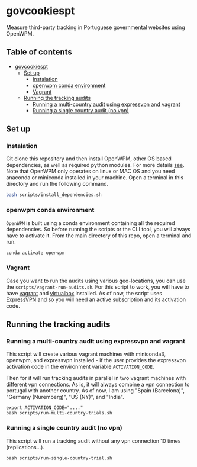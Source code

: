 # govcookiespt
Measure third-party tracking in Portuguese governmental websites using OpenWPM.

## Table of contents <!-- omit in toc -->

- [govcookiespt](#govcookiespt)
  - [Set up](#set-up)
    - [Instalation](#instalation)
    - [openwpm conda environment](#openwpm-conda-environment)
    - [Vagrant](#vagrant)
  - [Running the tracking audits](#running-the-tracking-audits)
    - [Running a multi-country audit using expressvpn and vagrant](#running-a-multi-country-audit-using-expressvpn-and-vagrant)
    - [Running a single country audit (no vpn)](#running-a-single-country-audit-no-vpn)

## Set up

### Instalation

Git clone this repository and then install OpenWPM, other OS based dependencies, as well as required python modules. For more details [see](https://github.com/mozilla/OpenWPM). Note that OpenWPM only operates on linux or MAC OS and you need anaconda or miniconda installed in your machine. Open a terminal in this directory and run the following command.

```bash
bash scripts/install_dependencies.sh
```

### openwpm conda environment

`OpenWPM` is built using a conda environment containing all the required dependencies. So before running the scripts or the CLI tool, you will always have to activate it. From the main directory of this repo, open a terminal and run.

```bash
conda activate openwpm
```

### Vagrant

Case you want to run the audits using various geo-locations, you can use the `scripts/vagrant-run-audits.sh`. For this script to work, you will have to have [vagrant](https://www.vagrantup.com/downloads) and [virtualbox](https://www.virtualbox.org/) installed. As of now, the script uses [ExpressVPN](https://www.expressvpn.com/) and so you will need an active subscription and its activation code. 


## Running the tracking audits

### Running a multi-country audit using expressvpn and vagrant

This script will create various vagrant machines with miniconda3, openwpm, and expressvpn installed - if the user provides the expressvpn activation code in the environment variable `ACTIVATION_CODE`.

Then for it will run tracking audits in parallel in two vagrant machines with different vpn connections. As is, it will always combine a vpn connection to portugal with another country. As of now, I am using "Spain (Barcelona)", "Germany (Nuremberg)", "US (NY)", and "India".

```shell
export ACTIVATION_CODE="...."
bash scripts/run-multi-country-trials.sh
```

### Running a single country audit (no vpn)

This script will run a tracking audit without any vpn connection 10 times (replications...).

```shell
bash scripts/run-single-country-trial.sh
```